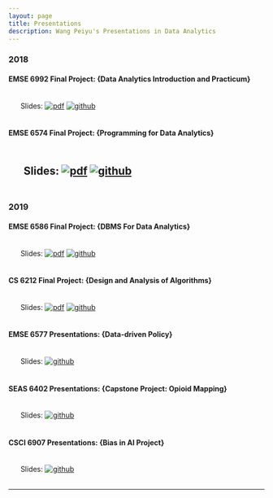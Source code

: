 ```yaml
---
layout: page
title: Presentations
description: Wang Peiyu's Presentations in Data Analytics
---
```



###  2018

#### EMSE 6992 Final Project: {Data Analytics Introduction and Practicum}
<br/>&nbsp; &nbsp; &nbsp; Slides:
[![pdf](icons16/pdf-icon.png)](https://github.com/oliviapy960825/oliviapy960825.github.io/blob/master/assets/Presentation_wang_peiyu.pptx)
[![github](icons16/github-icon.png)](https://github.com/oliviapy960825/oliviapy960825.github.io/blob/master/Assignments/Data%20Analytics%20Introduction%20and%20Practicum/6992_Project.ipynb)<br/>
&nbsp; &nbsp; &nbsp;

#### EMSE 6574 Final Project: {Programming for Data Analytics}
<br/>&nbsp; &nbsp; &nbsp; Slides:
[![pdf](icons16/pdf-icon.png)](https://github.com/oliviapy960825/oliviapy960825.github.io/blob/master/Assignments/Programming%20for%20Analytics/project/EMSE6574-PPT.pptx)
[![github](icons16/github-icon.png)](https://github.com/oliviapy960825/oliviapy960825.github.io/blob/master/Assignments/Programming%20for%20Analytics/project/Project-Logistic%20Regression.ipynb)<br/>
&nbsp; &nbsp; &nbsp;
---

###  2019

#### EMSE 6586 Final Project: {DBMS For Data Analytics}
<br/>&nbsp; &nbsp; &nbsp; Slides:
[![pdf](icons16/pdf-icon.png)](https://github.com/oliviapy960825/oliviapy960825.github.io/blob/master/Assignments/DBMS%20for%20Data%20Analytics/Project/EMSE6586.pdf)
[![github](icons16/github-icon.png)](https://github.com/oliviapy960825/oliviapy960825.github.io/tree/master/Assignments/DBMS%20for%20Data%20Analytics/Project)<br/>
&nbsp; &nbsp; &nbsp;


#### CS 6212 Final Project: {Design and Analysis of Algorithms}
<br/>&nbsp; &nbsp; &nbsp; Slides:
[![pdf](icons16/pdf-icon.png)](https://github.com/oliviapy960825/oliviapy960825.github.io/blob/master/Assignments/Design%20and%20Analysis%20of%20Algorithms/CS%206212%20Final%20Presentation.pdf)
[![github](icons16/github-icon.png)](https://github.com/oliviapy960825/oliviapy960825.github.io/blob/master/Assignments/Design%20and%20Analysis%20of%20Algorithms/CS%206212%20Final%20Presentation.pdf)<br/>
&nbsp; &nbsp; &nbsp;

#### EMSE 6577 Presentations: {Data-driven Policy}
<br/>&nbsp; &nbsp; &nbsp; Slides:
[![github](icons16/github-icon.png)](https://github.com/oliviapy960825/oliviapy960825.github.io/tree/master/Assignments/Data-Driven%20Policy/Presentations)<br/>
&nbsp; &nbsp; &nbsp;


#### SEAS 6402 Presentations: {Capstone Project: Opioid Mapping}
<br/>&nbsp; &nbsp; &nbsp; Slides:
[![github](icons16/github-icon.png)](https://github.com/oliviapy960825/oliviapy960825.github.io/blob/master/Assignments/Capstone/Opioid%20FP1_FINAL_SUBMISSION.pptx)<br/>
&nbsp; &nbsp; &nbsp;


#### CSCI 6907 Presentations: {Bias in AI Project}
<br/>&nbsp; &nbsp; &nbsp; Slides:
[![github](icons16/github-icon.png)](https://github.com/oliviapy960825/word_embedding_analogy_analysis/blob/master/Presentation_Bias_in_AI_FF_LW_PW_WG_Spring2020-2.pptx)<br/>
&nbsp; &nbsp; &nbsp;


---
